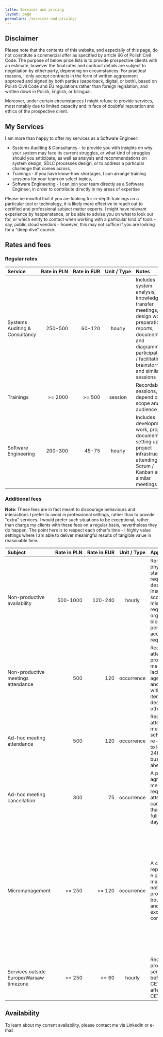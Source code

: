 ```yaml
---
title: Services and pricing
layout: page
permalink: /services-and-pricing/
---
```


## Disclaimer

Please note that the contents of this website, and especially of this page, do not constitute a commercial offer as specified by article 66 of Polish Civil Code. The purpose of below price lists is to provide prospective clients with an estimate, however the final rates and contract details are subject to negotiation by either party, depending on circumstances. For practical reasons, I only accept contracts in the form of written aggreement approved and signed by both parties (paperback, digital, or both), based on Polish Civil Code and EU regulations rather than foreign legislation, and written down in Polish, English, or bilingual. 

Moreover, under certain circumstances I might refuse to provide services, most notably due to limited capacity and in face of doubtful reputation and ethics of the prospective client.

## My Services

I am more than happy to offer my services as a Software Engineer:
- Systems Auditing & Consultancy - to provide you with insights on why your system may face its current struggles, or what kind of struggles should you anticipate, as well as analysis and recommendations on system design, SDLC processes design, or to address a particular challenge that comes across,
- Trainings - if you have know-how shortages, I can arrange training sessions for your team on select topics,
- Software Engineering - I can join your team directly as a Software Engineer, in order to contribute directly in my areas of expertise

Please be mindful that if you are looking for in-depth trainings on a particular tool or technology, it is likely more effective to reach out to certified and professional subject matter experts. I might have relevant experience by happenstance, or be able to advise you on what to look our for, or which entity to contact when working with a particular kind of tools - say, public cloud vendors - however, this may not suffice if you are looking for a "deep dive" course.

## Rates and fees

### Regular rates

| Service | <nobr>Rate in PLN</nobr> | <nobr>Rate in EUR</nobr> | <nobr>Unit / Type</nobr> | Notes |
| :---- | ----: | ----: | :---: | :---- |
| Systems Auditing & Consultancy | 250-500 | 60-120 | hourly | Includes system analysis, knowledge transfer meetings, design work, preparation of reports, documentation and diagramming, participation in / facilitation of brainstorming and similar sessions |
| Trainings | >= 2000 | >= 500 | session | Recordable sessions, rates depend on scope and audience size |
| Software Engineering | 200-300 | 45-75 | hourly | Includes development work, project documentation, setting up project infrastructure, attending Scrum / Kanban and similar meetings |

### Additional fees

**Note**: These fees are in fact meant to discourage behaviours and interactions I prefer to avoid in professional settings, rather than to provide "extra" services. I would prefer such situations to be exceptional, rather than charge my clients with these fees on a regular basis, nevertheless they do happen. The point here is to respect each other's time - I highly value settings where I am able to deliver meaningful results of tangible value in reasonable time.

| Subject | <nobr>Rate in PLN</nobr> | <nobr>Rate in EUR</nobr> | <nobr>Unit / Type</nobr>| <nobr>Applies when</nobr> | <nobr>How to avoid</nobr> |
| :---- | ----: | ----: | :---: | :---- | :---- |
| Non-productive availability | 500-1000 | 120-240 | hourly | Remote or physical standby is required despite insufficient scope, missing requirements, organisational blockers (e.g. pending access requests) etc. | Avoid booking my availability "just in case" - agree on when services would be needed, and ensure blockers are removed by then |
| Non-productive meetings attendance | 500 | 120 | occurrence | Required to attend a non-productive meeting: lacking agenda, and/or without action items, decisions nor other output | Only require attendance when agenda and expected outputs are set |
| Ad-hoc meeting attendance | 500 | 120 | occurrence | Required to attend a meeting scheduled or re-scheduled to less than 24h / 1 full business day ahead | Schedule meetings with required presence at least 24h / 1 business day ahead |
| Ad-hoc meeting cancellation | 300 | 75 | occurrence | A previously agreed meeting with required attendance is cancelled less than 24h / 1 full business day ahead | Avoid last-minute changes and meeting cancellations |
| Micromanagement | >= 250 | >= 120 | occurrence | A contractor's representative e.g. project manager does not respect professional boundaries and exerts excessive control | Agreements on timelines (if needed) and functional / non-functional requirements should be made and documented ahead, ongoing status updates should be limited to typical Scrum / Kanban practices |
| Services outside Europe/Warsaw timezone | >= 250 | >= 60 | hourly | Required to provide services before 7am CET/CEST or after 6pm CET / CEST | Only request services to be provided within 7am-6pm CET / CEST | 

## Availability

To learn about my current availability, please contact me via LinkedIn or e-mail.
